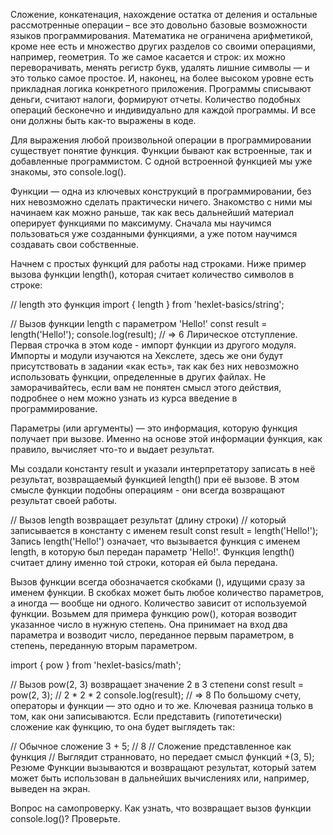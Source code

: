 Сложение, конкатенация, нахождение остатка от деления и остальные рассмотренные операции – все это довольно базовые
возможности языков программирования. Математика не ограничена арифметикой, кроме нее есть и множество других разделов со
своими операциями, например, геометрия. То же самое касается и строк: их можно переворачивать, менять регистр букв,
удалять лишние символы — и это только самое простое. И, наконец, на более высоком уровне есть прикладная логика
конкретного приложения. Программы списывают деньги, считают налоги, формируют отчеты. Количество подобных операций
бесконечно и индивидуально для каждой программы. И все они должны быть как-то выражены в коде.

Для выражения любой произвольной операции в программировании существует понятие функция. Функции бывают как встроенные,
так и добавленные программистом. С одной встроенной функцией мы уже знакомы, это console.log().

Функции — одна из ключевых конструкций в программировании, без них невозможно сделать практически ничего. Знакомство с
ними мы начинаем как можно раньше, так как весь дальнейший материал оперирует функциями по максимуму. Сначала мы
научимся пользоваться уже созданными функциями, а уже потом научимся создавать свои собственные.

Начнем с простых функций для работы над строками. Ниже пример вызова функции length(), которая считает количество
символов в строке:

// length это функция
import { length } from 'hexlet-basics/string';

// Вызов функции length с параметром 'Hello!'
const result = length('Hello!');
console.log(result); // => 6
Лирическое отступление. Первая строчка в этом коде - импорт функции из другого модуля. Импорты и модули изучаются на
Хекслете, здесь же они будут присутствовать в задании «как есть», так как без них невозможно использовать функции,
определенные в других файлах. Не заморачивайтесь, если вам не понятен смысл этого действия, подробнее о нем можно узнать
из курса введение в программирование.

Параметры (или аргументы) — это информация, которую функция получает при вызове. Именно на основе этой информации
функция, как правило, вычисляет что-то и выдает результат.

Мы создали константу result и указали интерпретатору записать в неё результат, возвращаемый функцией length() при её
вызове. В этом смысле функции подобны операциям - они всегда возвращают результат своей работы.

// Вызов length возвращает результат (длину строки)
// который записывается в константу с именем result
const result = length('Hello!');
Запись length('Hello!') означает, что вызывается функция с именем length, в которую был передан параметр 'Hello!'.
Функция length() считает длину именно той строки, которая ей была передана.

Вызов функции всегда обозначается скобками (), идущими сразу за именем функции. В скобках может быть любое количество
параметров, а иногда — вообще ни одного. Количество зависит от используемой функции. Возьмем для примера функцию pow(),
которая возводит указанное число в нужную степень. Она принимает на вход два параметра и возводит число, переданное
первым параметром, в степень, переданную вторым параметром.

import { pow } from 'hexlet-basics/math';

// Вызов pow(2, 3) возвращает значение 2 в 3 степени
const result = pow(2, 3); // 2 * 2 * 2
console.log(result); // => 8
По большому счету, операторы и функции — это одно и то же. Ключевая разница только в том, как они записываются. Если
представить (гипотетически) сложение как функцию, то она будет выглядеть так:

// Обычное сложение
3 + 5; // 8
// Сложение представленное как функция
// Выглядит странновато, но передает смысл функций
+(3, 5);
Резюме
Функции вызываются и возвращают результат, который затем может быть использован в дальнейших вычислениях или, например,
выведен на экран.

Вопрос на самопроверку. Как узнать, что возвращает вызов функции console.log()? Проверьте.